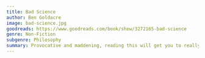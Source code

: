 ```yaml
---
title: Bad Science
author: Ben Goldacre
image: bad-science.jpg
goodreads: https://www.goodreads.com/book/show/3272165-bad-science
genre: Non-Fiction
subgenre: Philosophy
summary: Provocative and maddening, reading this will get you to really understand why "studies show..." always seems to be said before nonsense claims.
---
```

